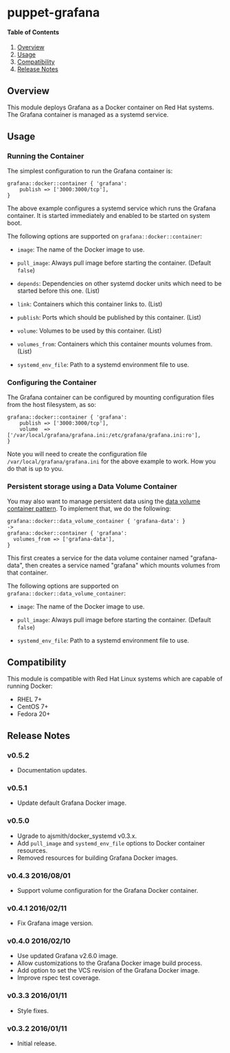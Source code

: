 # puppet-grafana

#### Table of Contents

 1. [Overview](#overview)
 2. [Usage](#usage)
 3. [Compatibility](#compatibility)
 4. [Release Notes](#release-notes)

## Overview

This module deploys Grafana as a Docker container on Red Hat systems. The
Grafana container is managed as a systemd service.

## Usage

### Running the Container

The simplest configuration to run the Grafana container is:

```puppet
grafana::docker::container { 'grafana':
    publish => ['3000:3000/tcp'],
}
```

The above example configures a systemd service which runs the Grafana
container. It is started immediately and enabled to be started on system boot.

The following options are supported on `grafana::docker::container`:

  * `image`: The name of the Docker image to use.

  * `pull_image`: Always pull image before starting the container. (Default
    `false`)

  * `depends`: Dependencies on other systemd docker units which need to be
    started before this one. (List)

  * `link`: Containers which this container links to. (List)

  * `publish`: Ports which should be published by this container. (List)

  * `volume`: Volumes to be used by this container. (List)

  * `volumes_from`: Containers which this container mounts volumes from. (List)

  * `systemd_env_file`: Path to a systemd environment file to use.

### Configuring the Container

The Grafana container can be configured by mounting configuration files from
the host filesystem, as so:

```puppet
grafana::docker::container { 'grafana':
    publish => ['3000:3000/tcp'],
    volume  => ['/var/local/grafana/grafana.ini:/etc/grafana/grafana.ini:ro'],
}
```

Note you will need to create the configuration file
`/var/local/grafana/grafana.ini` for the above example to work. How you do that
is up to you.

### Persistent storage using a Data Volume Container

You may also want to manage persistent data using the
[data volume container pattern](https://docs.docker.com/userguide/dockervolumes/#creating-and-mounting-a-data-volume-container).
To implement that, we do the following:

```puppet
grafana::docker::data_volume_container { 'grafana-data': }
->
grafana::docker::container { 'grafana':
  volumes_from => ['grafana-data'],
}
```

This first creates a service for the data volume container named
"grafana-data", then creates a service named "grafana" which mounts volumes
from that container.

The following options are supported on
`grafana::docker::data_volume_container`:

  * `image`: The name of the Docker image to use.

  * `pull_image`: Always pull image before starting the container. (Default
    `false`)

  * `systemd_env_file`: Path to a systemd environment file to use.

## Compatibility

This module is compatible with Red Hat Linux systems which are capable of
running Docker:

  * RHEL 7+
  * CentOS 7+
  * Fedora 20+

## Release Notes

### v0.5.2

- Documentation updates.

### v0.5.1

- Update default Grafana Docker image.

### v0.5.0

- Ugrade to ajsmith/docker_systemd v0.3.x.
- Add `pull_image` and `systemd_env_file` options to Docker container
  resources.
- Removed resources for building Grafana Docker images.

### v0.4.3 2016/08/01

- Support volume configuration for the Grafana Docker container.

### v0.4.1 2016/02/11

- Fix Grafana image version.

### v0.4.0 2016/02/10

- Use updated Grafana v2.6.0 image.
- Allow customizations to the Grafana Docker image build process.
- Add option to set the VCS revision of the Grafana Docker image.
- Improve rspec test coverage.

### v0.3.3 2016/01/11

- Style fixes.

### v0.3.2 2016/01/11

- Initial release.
